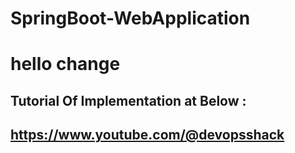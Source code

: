 # SpringBoot-WebApplication
# hello change
## Tutorial Of Implementation at Below  :
## https://www.youtube.com/@devopsshack
